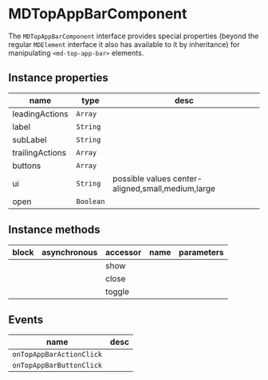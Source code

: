 # MDTopAppBarComponent
The `MDTopAppBarComponent` interface provides special properties (beyond the regular `MDElement` interface it also has available to it by inheritance) for manipulating `<md-top-app-bar>` elements.

## Instance properties

name|type|desc
---|---|---
leadingActions|`Array`|
label|`String`|
subLabel|`String`|
trailingActions|`Array`|
buttons|`Array`|
ui|`String`|possible values center-aligned,small,medium,large
open|`Boolean`|

## Instance methods

block| asynchronous | accessor| name| parameters
---| --- | ---| ---| ---
|  | | show| 
|  | | close| 
|  | | toggle| 

## Events

name|desc
---|---
`onTopAppBarActionClick`|
`onTopAppBarButtonClick`|
